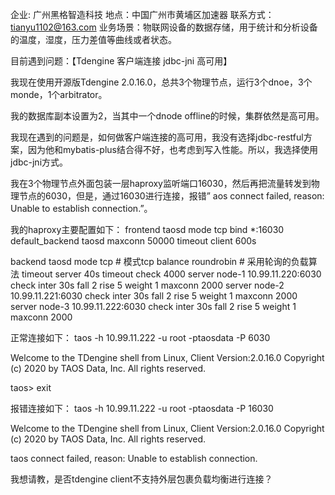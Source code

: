 企业: 广州黑格智造科技
地点：中国广州市黄埔区加速器
联系方式：tianyu1102@163.com
业务场景：物联网设备的数据存储，用于统计和分析设备的温度，湿度，压力差值等曲线或者状态。

目前遇到问题：【Tdengine 客户端连接 jdbc-jni 高可用】

我现在使用开源版Tdengine 2.0.16.0，总共3个物理节点，运行3个dnoe，3个monde，1个arbitrator。

我的数据库副本设置为2，当其中一个dnode offline的时候，集群依然是高可用。

我现在遇到的问题是，如何做客户端连接的高可用，我没有选择jdbc-restful方案，因为他和mybatis-plus结合得不好，也考虑到写入性能。所以，我选择使用jdbc-jni方式。

我在3个物理节点外面包装一层haproxy监听端口16030，然后再把流量转发到物理节点的6030，但是，通过16030进行连接，报错” aos connect failed, reason: Unable to establish connection.”。

我的haproxy主要配置如下：
frontend  taosd
    mode tcp
    bind *:16030
    default_backend taosd
    maxconn 50000
    timeout client 600s

backend taosd
    mode        tcp  # 模式tcp
    balance     roundrobin  # 采用轮询的负载算法
    timeout server 40s
    timeout check 4000
    server node-1 10.99.11.220:6030 check inter 30s fall 2 rise 5 weight 1 maxconn 2000
    server node-2 10.99.11.221:6030 check inter 30s fall 2 rise 5 weight 1 maxconn 2000
    server node-3 10.99.11.222:6030 check inter 30s fall 2 rise 5 weight 1 maxconn 2000

正常连接如下：
taos -h 10.99.11.222 -u root -ptaosdata -P 6030

Welcome to the TDengine shell from Linux, Client Version:2.0.16.0
Copyright (c) 2020 by TAOS Data, Inc. All rights reserved.

taos> exit

报错连接如下：
taos -h 10.99.11.222 -u root -ptaosdata -P 16030

Welcome to the TDengine shell from Linux, Client Version:2.0.16.0
Copyright (c) 2020 by TAOS Data, Inc. All rights reserved.

taos connect failed, reason: Unable to establish connection.

我想请教，是否tdengine client不支持外层包裹负载均衡进行连接？
